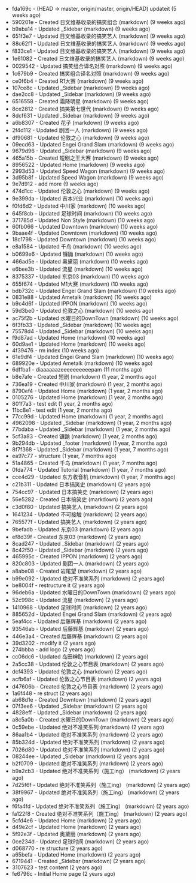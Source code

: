 * fda169c - (HEAD -> master, origin/master, origin/HEAD) updateit (5 weeks ago) <tcgriffith>
* 590201e - Created 日文维基收录的搞笑组合 (markdown) (9 weeks ago) <TC>
* b9aba14 - Updated _Sidebar (markdown) (9 weeks ago) <TC>
* 651f3e7 - Updated 日文维基收录的搞笑艺人 (markdown) (9 weeks ago) <TC>
* 88c62f1 - Updated 日文维基收录的搞笑艺人 (markdown) (9 weeks ago) <TC>
* f833ce1 - Updated 日文维基收录的搞笑艺人 (markdown) (9 weeks ago) <TC>
* 1e61082 - Created 日文维基收录的搞笑艺人 (markdown) (9 weeks ago) <TC>
* 0029542 - Updated 搞笑组合译名对照 (markdown) (9 weeks ago) <TC>
* 1c679b9 - Created 搞笑组合译名对照 (markdown) (9 weeks ago) <TC>
* ce0f6b4 - Created R1大赛 (markdown) (9 weeks ago) <TC>
* 107ce8c - Updated _Sidebar (markdown) (9 weeks ago) <TC>
* dae2cc8 - Updated _Sidebar (markdown) (9 weeks ago) <TC>
* 6516558 - Created 霜降明星 (markdown) (9 weeks ago) <TC>
* 8ce2812 - Created 搞笑第七世代 (markdown) (9 weeks ago) <TC>
* 8dcf631 - Updated _Sidebar (markdown) (9 weeks ago) <TC>
* a6b8307 - Created 花子 (markdown) (9 weeks ago) <TC>
* 2f4d112 - Updated 剧团一人 (markdown) (9 weeks ago) <TC>
* df90681 - Updated 伦敦之心 (markdown) (9 weeks ago) <TC>
* 09ecd63 - Updated Engei Grand Slam (markdown) (9 weeks ago) <TC>
* 9679d96 - Updated _Sidebar (markdown) (9 weeks ago) <TC>
* 465a15b - Created 短剧之王大赛 (markdown) (9 weeks ago) <TC>
* 8956522 - Updated Home (markdown) (9 weeks ago) <TC>
* 2993d53 - Updated Speed Wagon (markdown) (9 weeks ago) <TC>
* 3d95b8f - Updated Speed Wagon (markdown) (9 weeks ago) <TC>
* 9e7d912 - add more (9 weeks ago) <tcgriffith>
* 474d1cc - Updated 伦敦之心 (markdown) (9 weeks ago) <TC>
* 9e399da - Updated 吉本兴业 (markdown) (10 weeks ago) <TC>
* f0fd6d2 - Updated 中川家 (markdown) (10 weeks ago) <TC>
* 645f8cb - Updated 足球时间 (markdown) (10 weeks ago) <TC>
* 371785d - Updated Non Style (markdown) (10 weeks ago) <TC>
* 60fb066 - Updated Downtown (markdown) (10 weeks ago) <TC>
* 9baae4f - Updated Downtown (markdown) (10 weeks ago) <TC>
* 18c1798 - Updated Downtown (markdown) (10 weeks ago) <TC>
* e8a1584 - Updated 千鸟 (markdown) (10 weeks ago) <TC>
* b0699e6 - Updated 镰鼬 (markdown) (10 weeks ago) <TC>
* 466ad5e - Updated 奥黛丽 (markdown) (10 weeks ago) <TC>
* e6bee3b - Updated 流星 (markdown) (10 weeks ago) <TC>
* 8375337 - Updated 东京03 (markdown) (10 weeks ago) <TC>
* 655f674 - Updated M1大赛 (markdown) (10 weeks ago) <TC>
* bdb732c - Updated Engei Grand Slam (markdown) (10 weeks ago) <TC>
* 0831e88 - Updated Ametalk (markdown) (10 weeks ago) <TC>
* b9c4d6f - Updated IPPON (markdown) (10 weeks ago) <TC>
* 59d3be0 - Updated 伦敦之心 (markdown) (10 weeks ago) <TC>
* ac75f2b - Updated 水曜日的DownTown (markdown) (10 weeks ago) <TC>
* 6f3fb33 - Updated _Sidebar (markdown) (10 weeks ago) <TC>
* 75578d4 - Updated _Sidebar (markdown) (10 weeks ago) <TC>
* f9d87ad - Updated Home (markdown) (10 weeks ago) <TC>
* 60d9ae1 - Updated Home (markdown) (10 weeks ago) <TC>
* 4f39476 - rm index (10 weeks ago) <tcgriffith>
* 61e9df4 - Updated Engei Grand Slam (markdown) (10 weeks ago) <TC>
* 689920e - Updated Ametalk (markdown) (10 weeks ago) <TC>
* 6dffba1 - diaaaaaazeeeeeeeeeepam (11 months ago) <tcgriffith>
* b8e7afe - Created 短剧 (markdown) (1 year, 2 months ago) <TC>
* 736ea19 - Created 中川家 (markdown) (1 year, 2 months ago) <TC>
* 8790ef4 - Updated Home (markdown) (1 year, 2 months ago) <TC>
* 0105276 - Updated Home (markdown) (1 year, 2 months ago) <TC>
* 801f7a3 - test edit (1 year, 2 months ago) <TC>
* 11bc8e1 - test edit (1 year, 2 months ago) <TC>
* 77cc99d - Updated Home (markdown) (1 year, 2 months ago) <TC>
* 4962098 - Updated _Sidebar (markdown) (1 year, 2 months ago) <TC>
* 77bdaba - Updated _Sidebar (markdown) (1 year, 2 months ago) <TC>
* 5cf3a83 - Created 镰鼬 (markdown) (1 year, 2 months ago) <TC>
* 9b294db - Updated _footer (markdown) (1 year, 2 months ago) <TC>
* 8f7f368 - Updated _Sidebar (markdown) (1 year, 7 months ago) <TC>
* ea97c77 - structure (1 year, 7 months ago) <tcgriffith>
* 51a4865 - Created 千鸟 (markdown) (1 year, 7 months ago) <TC>
* 0fda774 - Updated Tutorial (markdown) (1 year, 7 months ago) <TC>
* cce4d29 - Updated 东方收音机 (markdown) (1 year, 7 months ago) <TC>
* c21b311 - Updated 日本搞笑史 (markdown) (2 years ago) <TC>
* 754cc97 - Updated 日本搞笑史 (markdown) (2 years ago) <TC>
* 56e5282 - Created 日本搞笑史 (markdown) (2 years ago) <TC>
* c3d0f80 - Updated 搞笑艺人 (markdown) (2 years ago) <TC>
* 1641234 - Updated 不可接触 (markdown) (2 years ago) <crossrx>
* 765577f - Updated 搞笑艺人 (markdown) (2 years ago) <TC>
* 9befadb - Updated 东京03 (markdown) (2 years ago) <TC>
* ef8d39f - Created 东京03 (markdown) (2 years ago) <TC>
* 8cad247 - Updated _Sidebar (markdown) (2 years ago) <TC>
* 8c42f50 - Updated _Sidebar (markdown) (2 years ago) <TC>
* 465995c - Created IPPON (markdown) (2 years ago) <TC>
* 820c803 - Updated 剧团一人 (markdown) (2 years ago) <TC>
* a8abe08 - Created 岩尾望 (markdown) (2 years ago) <TC>
* b99e092 - Updated 绝对不准笑系列 (markdown) (2 years ago) <Humi2314>
* be8004f - restructure it (2 years ago) <tcgriffith>
* 96deb6a - Updated 水曜日的DownTown (markdown) (2 years ago) <Humi2314>
* 52c998c - Updated 流星 (markdown) (2 years ago) <tohrusnbs>
* 1410968 - Updated 足球时间 (markdown) (2 years ago) <TC>
* 885652d - Updated Engei Grand Slam (markdown) (2 years ago) <TC>
* 5eaf4cc - Updated 后藤辉基 (markdown) (2 years ago) <TC>
* 93546ab - Updated 后藤辉基 (markdown) (2 years ago) <TC>
* 446e3a4 - Created 后藤辉基 (markdown) (2 years ago) <TC>
* 39d3202 - modify it (2 years ago) <tcgriffith>
* 274bbba - add logo (2 years ago) <tcgriffith>
* cc06dc6 - Updated 岛田绅助 (markdown) (2 years ago) <TC>
* 2a5cc38 - Updated 伦敦之心节目表 (markdown) (2 years ago) <TC>
* dcf4393 - Updated 伦敦之心 (markdown) (2 years ago) <TC>
* acfb6af - Updated 伦敦之心节目表 (markdown) (2 years ago) <TC>
* d47606b - Created 伦敦之心节目表 (markdown) (2 years ago) <TC>
* 1a6f448 - re struct (2 years ago) <tcgriffith>
* ab68d1e - Created Downtown (markdown) (2 years ago) <TC>
* 07f3ee6 - Updated _Sidebar (markdown) (2 years ago) <TC>
* 4828eff - Updated _Sidebar (markdown) (2 years ago) <Humi2314>
* a8c5a0b - Created 水曜日的DownTown (markdown) (2 years ago) <Humi2314>
* 0c59ebe - Updated 绝对不准笑系列 (markdown) (2 years ago) <Humi2314>
* 86aa1b4 - Updated 绝对不准笑系列 (markdown) (2 years ago) <Humi2314>
* 85b324d - Updated 绝对不准笑系列 (markdown) (2 years ago) <Humi2314>
* 7026d80 - Updated 绝对不准笑系列 (markdown) (2 years ago) <Humi2314>
* 08244ee - Updated _Sidebar (markdown) (2 years ago) <Humi2314>
* b2f0709 - Updated 绝对不准笑系列 (markdown) (2 years ago) <Humi2314>
* b9a2cb3 - Updated 绝对不准笑系列（施工ing） (markdown) (2 years ago) <Humi2314>
* 7d25f6f - Updated 绝对不准笑系列（施工ing） (markdown) (2 years ago) <Humi2314>
* 38f9967 - Updated 绝对不准笑系列（施工ing） (markdown) (2 years ago) <Humi2314>
* f6fa4fd - Updated 绝对不准笑系列（施工ing） (markdown) (2 years ago) <Humi2314>
* fa122f8 - Created 绝对不准笑系列（施工ing） (markdown) (2 years ago) <Humi2314>
* 5cfd4e6 - Updated Home (markdown) (2 years ago) <TC>
* d49e2cf - Updated Home (markdown) (2 years ago) <TC>
* 5f92e3f - Updated 奥黛丽 (markdown) (2 years ago) <TC>
* 0ce234d - Updated 足球时间 (markdown) (2 years ago) <TC>
* d068770 - re structure (2 years ago) <tcgriffith>
* a65befa - Updated Home (markdown) (2 years ago) <TC>
* 6719441 - Created _Sidebar (markdown) (2 years ago) <TC>
* 3107623 - test content (2 years ago) <tcgriffith>
* fe6796c - Initial Home page (2 years ago) <TC>